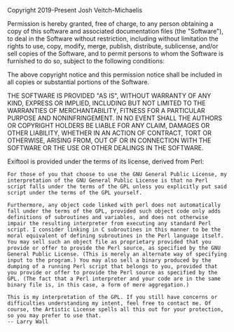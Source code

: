 Copyright 2019-Present Josh Veitch-Michaelis

Permission is hereby granted, free of charge, to any person obtaining a copy of this software and associated documentation files (the "Software"), to deal in the Software without restriction, including without limitation the rights to use, copy, modify, merge, publish, distribute, sublicense, and/or sell copies of the Software, and to permit persons to whom the Software is furnished to do so, subject to the following conditions:

The above copyright notice and this permission notice shall be included in all copies or substantial portions of the Software.

THE SOFTWARE IS PROVIDED "AS IS", WITHOUT WARRANTY OF ANY KIND, EXPRESS OR IMPLIED, INCLUDING BUT NOT LIMITED TO THE WARRANTIES OF MERCHANTABILITY, FITNESS FOR A PARTICULAR PURPOSE AND NONINFRINGEMENT. IN NO EVENT SHALL THE AUTHORS OR COPYRIGHT HOLDERS BE LIABLE FOR ANY CLAIM, DAMAGES OR OTHER LIABILITY, WHETHER IN AN ACTION OF CONTRACT, TORT OR OTHERWISE, ARISING FROM, OUT OF OR IN CONNECTION WITH THE SOFTWARE OR THE USE OR OTHER DEALINGS IN THE SOFTWARE.

Exiftool is provided under the terms of its license, derived from Perl:



    For those of you that choose to use the GNU General Public License, my interpretation of the GNU General Public License is that no Perl script falls under the terms of the GPL unless you explicitly put said script under the terms of the GPL yourself.

    Furthermore, any object code linked with perl does not automatically fall under the terms of the GPL, provided such object code only adds definitions of subroutines and variables, and does not otherwise impair the resulting interpreter from executing any standard Perl script. I consider linking in C subroutines in this manner to be the moral equivalent of defining subroutines in the Perl language itself. You may sell such an object file as proprietary provided that you provide or offer to provide the Perl source, as specified by the GNU General Public License. (This is merely an alternate way of specifying input to the program.) You may also sell a binary produced by the dumping of a running Perl script that belongs to you, provided that you provide or offer to provide the Perl source as specified by the GPL. (The fact that a Perl interpreter and your code are in the same binary file is, in this case, a form of mere aggregation.)

    This is my interpretation of the GPL. If you still have concerns or difficulties understanding my intent, feel free to contact me. Of course, the Artistic License spells all this out for your protection, so you may prefer to use that.
    -- Larry Wall

